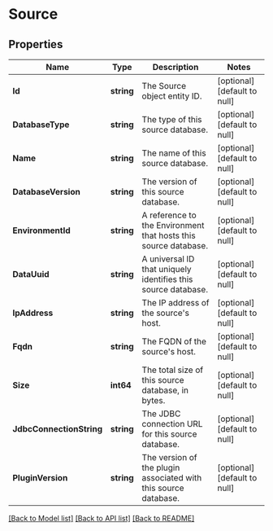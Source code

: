 # Source

## Properties
Name | Type | Description | Notes
------------ | ------------- | ------------- | -------------
**Id** | **string** | The Source object entity ID. | [optional] [default to null]
**DatabaseType** | **string** | The type of this source database. | [optional] [default to null]
**Name** | **string** | The name of this source database. | [optional] [default to null]
**DatabaseVersion** | **string** | The version of this source database. | [optional] [default to null]
**EnvironmentId** | **string** | A reference to the Environment that hosts this source database. | [optional] [default to null]
**DataUuid** | **string** | A universal ID that uniquely identifies this source database. | [optional] [default to null]
**IpAddress** | **string** | The IP address of the source&#x27;s host. | [optional] [default to null]
**Fqdn** | **string** | The FQDN of the source&#x27;s host. | [optional] [default to null]
**Size** | **int64** | The total size of this source database, in bytes. | [optional] [default to null]
**JdbcConnectionString** | **string** | The JDBC connection URL for this source database. | [optional] [default to null]
**PluginVersion** | **string** | The version of the plugin associated with this source database. | [optional] [default to null]

[[Back to Model list]](../README.md#documentation-for-models) [[Back to API list]](../README.md#documentation-for-api-endpoints) [[Back to README]](../README.md)

